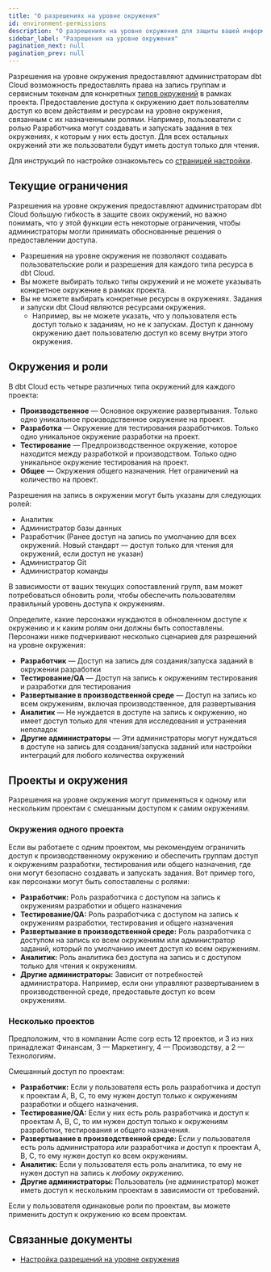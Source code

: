 ```yaml
---
title: "О разрешениях на уровне окружения"
id: environment-permissions
description: "О разрешениях на уровне окружения для защиты вашей информации"
sidebar_label: "Разрешения на уровне окружения"
pagination_next: null
pagination_prev: null
---
```


Разрешения на уровне окружения предоставляют администраторам dbt Cloud возможность предоставлять права на запись группам и сервисным токенам для конкретных [типов окружений](/docs/dbt-cloud-environments) в рамках проекта. Предоставление доступа к окружению дает пользователям доступ ко всем действиям и ресурсам на уровне окружения, связанным с их назначенными ролями. Например, пользователи с ролью Разработчика могут создавать и запускать задания в тех окружениях, к которым у них есть доступ. Для всех остальных окружений эти же пользователи будут иметь доступ только для чтения.

Для инструкций по настройке ознакомьтесь со [страницей настройки](/docs/cloud/manage-access/environment-permissions-setup).

## Текущие ограничения

Разрешения на уровне окружения предоставляют администраторам dbt Cloud большую гибкость в защите своих окружений, но важно понимать, что у этой функции есть некоторые ограничения, чтобы администраторы могли принимать обоснованные решения о предоставлении доступа.

- Разрешения на уровне окружения не позволяют создавать пользовательские роли и разрешения для каждого типа ресурса в dbt Cloud.
- Вы можете выбирать только типы окружений и не можете указывать конкретное окружение в рамках проекта.
- Вы не можете выбирать конкретные ресурсы в окружениях. Задания и запуски dbt Cloud являются ресурсами окружения.
    - Например, вы не можете указать, что у пользователя есть доступ только к заданиям, но не к запускам. Доступ к данному окружению дает пользователю доступ ко всему внутри этого окружения.

## Окружения и роли

В dbt Cloud есть четыре различных типа окружений для каждого проекта:

- **Производственное** &mdash; Основное окружение развертывания. Только одно уникальное производственное окружение на проект.
- **Разработка** &mdash; Окружение для тестирования разработчиков. Только одно уникальное окружение разработки на проект.
- **Тестирование** &mdash; Предпроизводственное окружение, которое находится между разработкой и производством. Только одно уникальное окружение тестирования на проект.
- **Общее** &mdash; Окружения общего назначения. Нет ограничений на количество на проект.

Разрешения на запись в окружении могут быть указаны для следующих ролей:

- Аналитик
- Администратор базы данных
- Разработчик (Ранее доступ на запись по умолчанию для всех окружений. Новый стандарт — доступ только для чтения для окружений, если доступ не указан)
- Администратор Git
- Администратор команды

В зависимости от ваших текущих сопоставлений групп, вам может потребоваться обновить роли, чтобы обеспечить пользователям правильный уровень доступа к окружениям.

Определите, какие персонажи нуждаются в обновленном доступе к окружению и к каким ролям они должны быть сопоставлены. Персонажи ниже подчеркивают несколько сценариев для разрешений на уровне окружения:

- **Разработчик** &mdash; Доступ на запись для создания/запуска заданий в окружении разработки
- **Тестирование/QA** &mdash; Доступ на запись к окружениям тестирования и разработки для тестирования
- **Развертывание в производственной среде** &mdash; Доступ на запись ко всем окружениям, включая производственное, для развертывания
- **Аналитик** &mdash; Не нуждается в доступе на запись к окружению, но имеет доступ только для чтения для исследования и устранения неполадок
- **Другие администраторы** &mdash; Эти администраторы могут нуждаться в доступе на запись для создания/запуска заданий или настройки интеграций для любого количества окружений

## Проекты и окружения

Разрешения на уровне окружения могут применяться к одному или нескольким проектам с смешанным доступом к самим окружениям.

### Окружения одного проекта

Если вы работаете с одним проектом, мы рекомендуем ограничить доступ к производственному окружению и обеспечить группам доступ к окружениям разработки, тестирования или общего назначения, где они могут безопасно создавать и запускать задания. Вот пример того, как персонажи могут быть сопоставлены с ролями:

- **Разработчик:** Роль разработчика с доступом на запись к окружениям разработки и общего назначения
- **Тестирование/QA:** Роль разработчика с доступом на запись к окружениям разработки, тестирования и общего назначения
- **Развертывание в производственной среде:** Роль разработчика с доступом на запись ко всем окружениям или администратор заданий, который по умолчанию имеет доступ ко всем окружениям.
- **Аналитик:** Роль аналитика без доступа на запись и с доступом только для чтения к окружениям.
- **Другие администраторы:** Зависит от потребностей администратора. Например, если они управляют развертыванием в производственной среде, предоставьте доступ ко всем окружениям.

### Несколько проектов

Предположим, что в компании Acme corp есть 12 проектов, и 3 из них принадлежат Финансам, 3 — Маркетингу, 4 — Производству, а 2 — Технологиям.

Смешанный доступ по проектам:

- **Разработчик:** Если у пользователя есть роль разработчика и доступ к проектам A, B, C, то ему нужен доступ только к окружениям разработки и общего назначения.
- **Тестирование/QA:** Если у них есть роль разработчика и доступ к проектам A, B, C, то им нужен доступ только к окружениям разработки, тестирования и общего назначения.
- **Развертывание в производственной среде:** Если у пользователя есть роль администратора _или_ разработчика _и_ доступ к проектам A, B, C, то ему нужен доступ ко всем окружениям.
- **Аналитик:** Если у пользователя есть роль аналитика, то ему не нужен доступ на запись к _любому окружению_.
- **Другие администраторы:** Пользователь (не администратор) может иметь доступ к нескольким проектам в зависимости от требований.

Если у пользователя одинаковые роли по проектам, вы можете применить доступ к окружению ко всем проектам.

## Связанные документы
- [Настройка разрешений на уровне окружения](/docs/cloud/manage-access/environment-permissions-setup)